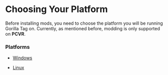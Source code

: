 # Choosing Your Platform

Before installing mods, you need to choose the platform you will be running Gorilla Tag on. Currently, as mentioned before, modding is only supported on **PCVR**.

### Platforms

- [Windows](windows.md)

- [Linux](linux.md)

